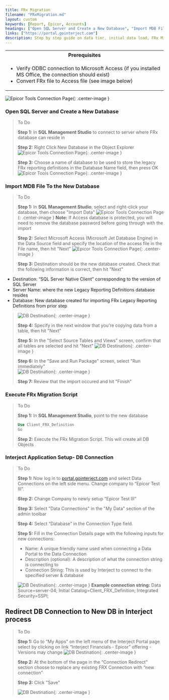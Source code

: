 ```yaml
---
title: FRx Migration
filename: "FRxMigration.md"
layout: custom
keywords: [Report, Epicor, Accounts]
headings: ["Open SQL Server and Create a New Database", "Import MDB File To the New Database", "Execute FRx Migration Script", "Interject Application Setup- DB Connection", "Redirect DB Connection to New DB in Interject process"]
links: ["https://portal.gointerject.com"]
description: Step by step guide on data tier, initial data load, FRx Migration, and other key processes of installing of Interject for Financials Epicor Enterprise.
---
```


<table>
   <tr>
    <th><span style="font-weight:bold">Prerequisites</span></th>
   </tr>
            <tr>
                <td>
                    <ul>
                        <li>Verify ODBC connection to Microsoft Access (if you installed MS Office, the connection should exist)</li>
                        <li>Convert FRx file to Access file (see image below)</li>
                    </ul>    
                </td>
            </tr>
</table>

![Epicor Tools Connection Page](/images/A-InitialDataLoad/FRXAccess.png){: .center-image }

### Open SQL Server and Create a New Database

> To Do
>
> **Step 1:** In **SQL Management Studio** to connect to server where FRx database can reside in
>
> **Step 2:** Right Click New Database in the Object Explorer
> ![Epicor Tools Connection Page](/images/A-InitialDataLoad/ObjectEx.png){: .center-image }
>
> **Step 3:** Choose a name of database to be used to store the legacy FRx reporting definitions in the Database Name field, then press OK
> ![Epicor Tools Connection Page](/images/A-InitialDataLoad/DataBasename.png){: .center-image }
>

### Import MDB File To the New Database

> To Do
>
> **Step 1:** In **SQL Management Studio**, select and right-click your database, then choose "Import Data"
> ![Epicor Tools Connection Page](/images/A-InitialDataLoad/SelectDB.png){: .center-image }
> **Note:** If Access database is protected, you will need to remove the database password before going through with the import
>
> **Step 2:** Select Microsoft Access (Microsoft Jet Database Engine) in the Data Source field and specify the location of the access file in the File name, then hit "Next"
> ![Epicor Tools Connection Page](/images/A-InitialDataLoad/DBSource.png){: .center-image }
>
> **Step 3:** Destination should be the new database created. Check that the following information is correct, then hit "Next" 
 - Destination: “SQL Server Native Client” corresponding to the version of SQL Server 
 - Server Name: where the new Legacy Reporting Definitions database resides
 - Database: New database created for importing FRx Legacy Reporting Definitions from prior step
> 
> ![DB Destination](/images/A-InitialDataLoad/DBDestination.png){: .center-image }
>
> **Step 4:** Specify in the next window that you're copying data from a table, then hit "Next" 
>
> **Step 5:** In the "Select Source Tables and Views" screen, confirm that all tables are selected and hit "Next"
> ![DB Destination](/images/A-InitialDataLoad/SelectAll.png){: .center-image }
>
> **Step 6:** In the "Save and Run Package" screen, select "Run immediately"  
> ![DB Destination](/images/A-InitialDataLoad/RunImmediately.png){: .center-image }
>
> **Step 7:** Review that the import occured and hit "Finish"
>

### Execute FRx Migration Script

> To Do
>
> **Step 1:** In **SQL Management Studio**, point to the new database 
> ```SQL
> Use Client_FRX_Definition
> Go
>```
>
> **Step 2:** Execute the FRx Migration Script. This will create all DB Objects
>


### Interject Application Setup- DB Connection

> To Do
>
> **Step 1:** Now log in to [portal.gointerject.com](https://portal.gointerject.com) and select Data Connections on the left side menu. Change company to “Epicor Test III”.
>
> **Step 2:** Change Company to newly setup “Epicor Test III”  
>
> **Step 3:** Select "Data Connections" in the "My Data" section of the admin toolbar
>
> **Step 4:** Select “Database” in the Connection Type field.
>
> **Step 5:** Fill in the Connection Details page with the following inputs for new connections:
> - Name: A unique friendly name used when connecting a Data Portal to the Data Connection
> - Description (optional): A description of what the connection string is connecting to
> - Connection String: This is used by Interject to connect to the specified server & database
>
>  ![DB Destination](/images/A-InitialDataLoad/ConnectionDetails.png){: .center-image }
> **Example connection string:** Data Source=server-04; Initial Catalog=Client_FRX_Definition; Integrated Security=SSPI;
>
>

## Redirect DB Connection to New DB in Interject process

>To Do
> 
> **Step 1:** Go to “My Apps” on the left menu of the Interject Portal page select by clicking on link “Interject Financials - Epicor” offering  - Versions may change
> ![DB Destination](/images/A-InitialDataLoad/image3.png){: .center-image }
>
> **Step 2:** At the bottom of the page in the “Connection Redirect” section choose to replace any existing FRX Connection with “new connection”
>
> **Step 3:** Click "Save"
>
>
> ![DB Destination](/images/A-InitialDataLoad/image2.png){: .center-image } 
>
>
